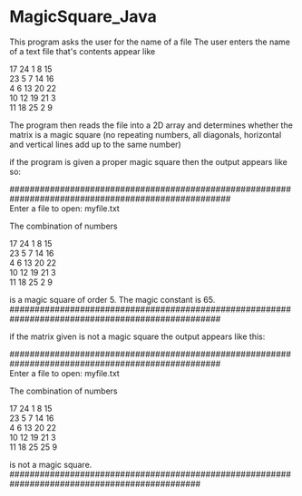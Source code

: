 # MagicSquare_Java

This program asks the user for the name of a file
The user enters the name of a text file that's contents appear like

17 24 1 8 15 <br />
23 5 7 14 16 <br />
4 6 13 20 22 <br />
10 12 19 21 3 <br />
11 18 25 2 9 <br />

The program then reads the file into a 2D array and determines 
whether the matrix is a magic square (no repeating numbers, all diagonals, horizontal and vertical lines add up to the same number)

if the program is given a proper magic square then the output appears like so:

#################################################################################################### <br />
Enter a file to open: 
myfile.txt

The combination of numbers 

17 24 1 8 15 <br />
23 5 7 14 16 <br /> 
4 6 13 20 22 <br /> 
10 12 19 21 3 <br /> 
11 18 25 2 9 <br /> 

is a magic square of order 5. The magic constant is 65.
##################################################################################################

if the matrix given is not a magic square the output appears like this:

################################################################################################## <br />
Enter a file to open: 
myfile.txt

The combination of numbers 

17 24 1 8 15 <br /> 
23 5 7 14 16 <br /> 
4 6 13 20 22 <br /> 
10 12 19 21 3 <br /> 
11 18 25 25 9 <br /> 

is not a magic square.
##############################################################################################



